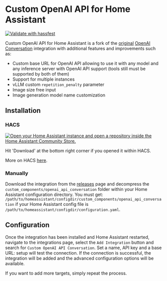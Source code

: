 # Custom OpenAI API for Home Assistant

[![Validate with hassfest](https://github.com/hekmon/ha-openaicust/actions/workflows/hassfest.yaml/badge.svg)](https://github.com/hekmon/ha-openaicust/actions/workflows/hassfest.yaml)

Custom OpenAI API for Home Assistant is a fork of the [original](https://github.com/home-assistant/core/tree/2024.12.5/homeassistant/components/openai_conversation) [OpenAI Conversation](https://www.home-assistant.io/integrations/openai_conversation/) integration with additional features and improvements such as:

- Custom base URL for OpenAI API allowing to use it with any model and any inference server with OpenAI API support (tools still must be supported by both of them)
- Support for multiple instances
- vLLM custom `repetition_penalty` parameter
- Image size free input
- Image generation model name customization

## Installation

### HACS

[![Open your Home Assistant instance and open a repository inside the Home Assistant Community Store.](https://my.home-assistant.io/badges/hacs_repository.svg)](https://my.home-assistant.io/redirect/hacs_repository/?owner=hekmon&repository=ha-openaicust&category=integration)

Hit 'Download' at the bottom right corner if you opened it within HACS.

More on HACS [here](https://hacs.xyz/).

### Manually

Download the integration from the [releases](https://github.com/hekmon/ha-openaicust/releases) page and decompress the `custom_components/openai_api_conversation` folder within your Home Assistant configuration directory. You must get: `/path/to/homeassistant/configdir/custom_components/openai_api_conversation` if your Home Assistant config file is `/path/to/homeassistant/configdir/configuration.yaml`.

## Configuration

Once the integration has been installed and Home Assistant restarted, navigate to the integrations page, select the `Add Integration` button and search for `Custom OpenAI API Conversation`. Set a name, API key and a base URL: setup will test the connection. If the connection is successful, the integration will be added and the advanced configuration options will be available.

If you want to add more targets, simply repeat the process.
